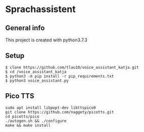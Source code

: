 # Sprachassistent

## General info
This project is created with python3.7.3

## Setup
``` 
$ clone https://github.com/tlau10/voice_assistant_katja.git
$ cd /voice_assistant_katja
$ python3 -m pip install -r pip_requirements.txt
$ python3 voice_assistant.py
``` 

## Pico TTS
```
sudo apt install libpopt-dev libttspico0
git clone https://github.com/naggety/picotts.git
cd picotts/pico
./autogen.sh && ./configure
make && make install
```